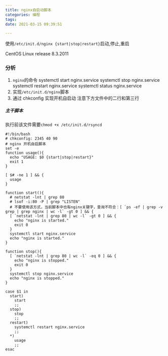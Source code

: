 ```yaml
---
title: nginx自启动脚本
categories: 编程
tags:
date: 2021-03-15 09:39:51

---
```


使用`/etc/init.d/nginx {start|stop|restart}`启动,停止,重启

CentOS Linux release 8.3.2011

### 分析

1. `nginx`的命令
   systemctl start nginx.service
   systemctl stop nginx.service
   systemctl restart nginx.service
   systemctl status nginx.service
2. 实现`/etc/init.d/nginx`脚本
3. 通过 chkconfig 实现开机自启动
   注意下方文件中的二行和第三行

##### 主干脚本

执行前该文件需要`chmod +x /etc/init.d/rsyncd`

```shell
#!/bin/bash
# chkconfig: 2345 40 90
# nginx 开机自启脚本
set -e
function usage(){
  echo "USAGE: $0 {start|stop|restart}"
  exit 1
}

[ $# -ne 1 ] && {
  usage
}

function start(){
  # netstat -lnt | grep 80
  # lsof -i:80 -P | grep "LISTEN"
  # 不要使用该方式，当前脚本中也有nginx关键字，查询不符合：[ `ps -ef | grep -v grep | grep nginx | wc -l` -gt 0 ] && {
  [ `netstat -lnt | grep 80 | wc -l` -gt 0 ] && {
    echo "nginx is started."
    exit 0
  }
  systemctl start nginx.service
  echo "nginx is started."
}

function stop(){
  [ `netstat -lnt | grep 80 | wc -l` -eq 0 ] && {
    echo "nginx is stopped."
    exit 0
  }
  systemctl stop nginx.service
  echo "nginx is stopped."
}

case $1 in 
  start)
    start
    ;;
  stop)
    stop
    ;;
  restart)
    systemctl restart nginx.service
    ;;
  *)
    usage
    ;;
esac

```
